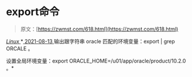 <!--yml
category: 未分类
date: 0001-01-01 00:00:00
--->

# export命令

> 原文：[https://zwmst.com/618.html](https://zwmst.com/618.html)

   [ *Linux* ](https://zwmst.com/linux)*[ <time datetime="2021-08-14T07:39:57+08:00"> 2021-08-13 </time> ](https://zwmst.com/618.html)  输出跟字符串 oracle 匹配的环境变量：export | grep ORCALE 。

设置全局环境变量：export ORACLE_HOME=/u01/app/oracle/product/10.2.0 。*